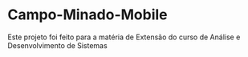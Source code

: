 # Campo-Minado-Mobile
Este projeto foi feito para a matéria de Extensão do curso de Análise e Desenvolvimento de Sistemas

